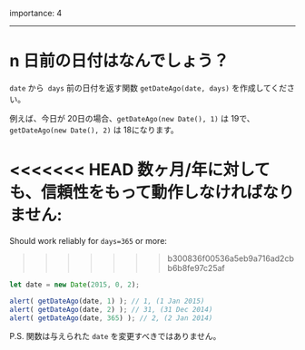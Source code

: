importance: 4

---

# n 日前の日付はなんでしょう？

`date` から` days` 前の日付を返す関数 `getDateAgo(date, days)` を作成してください。

例えば、今日が 20日の場合、`getDateAgo(new Date(), 1)` は 19で、`getDateAgo(new Date(), 2)` は 18になります。

<<<<<<< HEAD
数ヶ月/年に対しても、信頼性をもって動作しなければなりません:
=======
Should work reliably for `days=365` or more:
>>>>>>> b300836f00536a5eb9a716ad2cbb6b8fe97c25af

```js
let date = new Date(2015, 0, 2);

alert( getDateAgo(date, 1) ); // 1, (1 Jan 2015)
alert( getDateAgo(date, 2) ); // 31, (31 Dec 2014)
alert( getDateAgo(date, 365) ); // 2, (2 Jan 2014)
```

P.S. 関数は与えられた `date` を変更すべきではありません。
